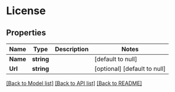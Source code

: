 # License

## Properties
Name | Type | Description | Notes
------------ | ------------- | ------------- | -------------
**Name** | **string** |  | [default to null]
**Url** | **string** |  | [optional] [default to null]

[[Back to Model list]](../README.md#documentation-for-models) [[Back to API list]](../README.md#documentation-for-api-endpoints) [[Back to README]](../README.md)


